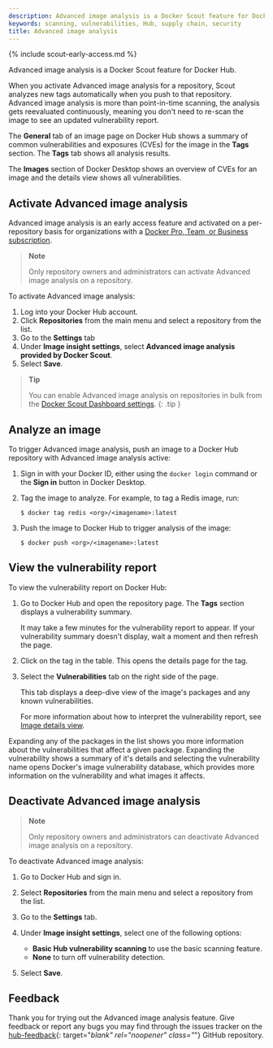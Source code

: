 ```yaml
---
description: Advanced image analysis is a Docker Scout feature for Docker Hub
keywords: scanning, vulnerabilities, Hub, supply chain, security
title: Advanced image analysis
---
```


{% include scout-early-access.md %}

Advanced image analysis is a Docker Scout feature for Docker Hub.

When you activate Advanced image analysis for a repository, Scout analyzes new tags
automatically when you push to that repository. Advanced image analysis
is more than point-in-time scanning, the analysis gets reevaluated
continuously, meaning you don't need to re-scan the image to see an updated
vulnerability report. 

The **General** tab of an image page on Docker Hub shows a summary of common vulnerabilities and
exposures (CVEs) for the image in the **Tags** section. The **Tags** tab shows all analysis results.

The **Images** section of Docker Desktop shows an overview of CVEs for an image and the details view shows all vulnerabilities.

## Activate Advanced image analysis

Advanced image analysis is an early access feature and activated on a
per-repository basis for organizations with a
[Docker Pro, Team, or Business subscription](../subscription/index.md).

> **Note**
>
> Only repository owners and administrators can activate Advanced image analysis
> on a repository.

To activate Advanced image analysis:

1. Log into your Docker Hub account.
2. Click **Repositories** from the main menu and select a repository from the
   list.
3. Go to the **Settings** tab
4. Under **Image insight settings**, select **Advanced image analysis provided
   by Docker Scout**.
5. Select **Save**.

> **Tip**
>
> You can enable Advanced image analysis on repositories in bulk from
> the [Docker Scout Dashboard settings](./dashboard.md#repository-settings).
{: .tip }

## Analyze an image

To trigger Advanced image analysis, push an image to a Docker Hub repository
with Advanced image analysis active:

1. Sign in with your Docker ID, either using the `docker login` command or the
   **Sign in** button in Docker Desktop.
2. Tag the image to analyze. For example, to tag a Redis image, run:

   ```console
   $ docker tag redis <org>/<imagename>:latest
   ```

3. Push the image to Docker Hub to trigger analysis of the image:

   ```console
   $ docker push <org>/<imagename>:latest
   ```

## View the vulnerability report

To view the vulnerability report on Docker Hub:

1. Go to Docker Hub and open the repository page. The **Tags** section
   displays a vulnerability summary.

   It may take a few minutes for the vulnerability report to appear. If your vulnerability summary doesn't display, wait a moment
   and then refresh the page.

2. Click on the tag in the table. This opens the details page for the tag.

3. Select the **Vulnerabilities** tab on the right side of the page.

   This tab displays a deep-dive view of the image's packages and any known vulnerabilities.

   For more information about how to interpret the vulnerability report, see
   [Image details view](./image-details-view.md).

Expanding any of the packages in the list shows you more information about the
vulnerabilities that affect a given package. Expanding the vulnerability shows a summary of it's details and
selecting the vulnerability name opens Docker's image vulnerability database, which provides
more information on the vulnerability and what images it affects.

## Deactivate Advanced image analysis

> **Note**
>
> Only repository owners and administrators can deactivate Advanced image
> analysis on a repository.

To deactivate Advanced image analysis:

1. Go to Docker Hub and sign in.
2. Select **Repositories** from the main menu and select a repository from the
   list.
3. Go to the **Settings** tab.
4. Under **Image insight settings**, select one of the following options:

   - **Basic Hub vulnerability scanning** to use the basic scanning feature.
   - **None** to turn off vulnerability detection.

5. Select **Save**.

## Feedback

Thank you for trying out the Advanced image analysis feature. Give feedback or
report any bugs you may find through the issues tracker on the
[hub-feedback](https://github.com/docker/hub-feedback/issues){: target="_blank"
rel="noopener" class="_"} GitHub repository.
